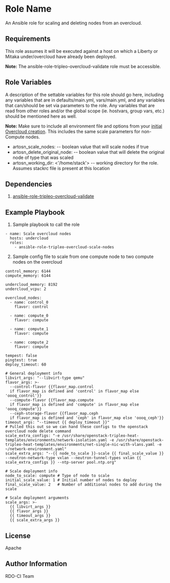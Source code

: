 Role Name
=========

An Ansible role for scaling and deleting nodes from an overcloud.

Requirements
------------

This role assumes it will be executed against a host on which a Liberty or Mitaka under/overcloud have already been deployed.

**Note:** The ansible-role-tripleo-overcloud-validate role must be accessible.

Role Variables
--------------

A description of the settable variables for this role should go here, including any variables that are in defaults/main.yml, vars/main.yml, and any variables that can/should be set via parameters to the role. Any variables that are read from other roles and/or the global scope (ie. hostvars, group vars, etc.) should be mentioned here as well.

**Note:** Make sure to include all environment file and options from your [initial Overcloud creation](https://access.redhat.com/documentation/en-US/Red_Hat_Enterprise_Linux_OpenStack_Platform/7/html/Director_Installation_and_Usage/sect-Scaling_the_Overcloud.html#sect-Adding_Compute_or_Ceph_Storage_Nodes). This includes the same scale parameters for non-Compute nodes.

- artosn_scale_nodes: <true> -- boolean value that will scale nodes if true
- artosn_delete_original_node: <false> -- boolean value that will delete the original node of type that was scaled
- artosn_working_dir: <'/home/stack'> -- working directory for the role. Assumes stackrc file is present at this location


Dependencies
------------

1. [ansible-role-tripleo-overcloud-validate](https://github.com/redhat-openstack/ansible-role-tripleo-overcloud-validate)

Example Playbook
----------------

  1. Sample playbook to call the role

    - name: Scale overcloud nodes
      hosts: undercloud
      roles:
        - ansible-role-tripleo-overcloud-scale-nodes

  2. Sample config file to scale from one compute node to two compute nodes on the overcloud

    control_memory: 6144
    compute_memory: 6144

    undercloud_memory: 8192
    undercloud_vcpu: 2

    overcloud_nodes:
      - name: control_0
        flavor: control

      - name: compute_0
        flavor: compute

      - name: compute_1
        flavor: compute

      - name: compute_2
        flavor: compute

    tempest: false
    pingtest: true
    deploy_timeout: 60

    # General deployment info
    libvirt_args: "--libvirt-type qemu"
    flavor_args: >-
      --control-flavor {{flavor_map.control
      if flavor_map is defined and 'control' in flavor_map else 'oooq_control'}}
      --compute-flavor {{flavor_map.compute
      if flavor_map is defined and 'compute' in flavor_map else 'oooq_compute'}}
      --ceph-storage-flavor {{flavor_map.ceph
      if flavor_map is defined and 'ceph' in flavor_map else 'oooq_ceph'}}
    timeout_args: "--timeout {{ deploy_timeout }}"
    # Pulled this out so we can hand these configs to the openstack overcloud node delete command
    scale_extra_configs: "-e /usr/share/openstack-tripleo-heat-templates/environments/network-isolation.yaml -e /usr/share/openstack-tripleo-heat-templates/environments/net-single-nic-with-vlans.yaml -e ~/network-environment.yaml"
    scale_extra_args: "--{{ node_to_scale }}-scale {{ final_scale_value }} --neutron-network-type vxlan --neutron-tunnel-types vxlan {{ scale_extra_configs }} --ntp-server pool.ntp.org"

    # Scale deployment info
    node_to_scale: compute # Type of node to scale
    initial_scale_value: 1 # Initial number of nodes to deploy
    final_scale_value: 2   # Number of additional nodes to add during the scale

    # Scale deployment arguments
    scale_args: >-
      {{ libvirt_args }}
      {{ flavor_args }}
      {{ timeout_args }}
      {{ scale_extra_args }}

License
-------

Apache

Author Information
------------------

RDO-CI Team
